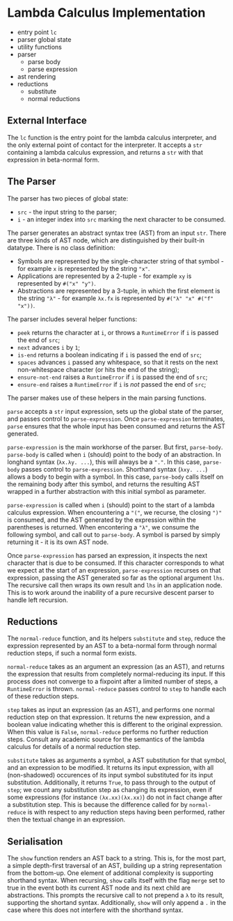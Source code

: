 # Lambda Calculus Implementation

- entry point `lc`
- parser global state
- utility functions
- parser
    - parse body
    - parse expression
- ast rendering
- reductions
    - substitute
    - normal reductions

## External Interface

The `lc` function is the entry point for the lambda calculus interpreter, and the only external point of contact for the interpreter. It accepts a `str` containing a lambda calculus expression, and returns a `str` with that expression in beta-normal form.

## The Parser

The parser has two pieces of global state:

- `src` - the input string to the parser;
- `i`   - an integer index into `src` marking the next character to be consumed.

The parser generates an abstract syntax tree (AST) from an input `str`. There are three kinds of AST node, which are distinguished by their built-in datatype. There is no class definition:

- Symbols are represented by the single-character string of that symbol - for example `x` is represented by the string `"x"`.
- Applications are represented by a 2-tuple - for example `xy` is represented by `#("x" "y")`.
- Abstractions are represented by a 3-tuple, in which the first element is the string `"λ"` - for example `λx.fx` is represented by `#("λ" "x" #("f" "x"))`.

The parser includes several helper functions:

- `peek` returns the character at `i`, or throws a `RuntimeError` if `i` is passed the end of `src`;
- `next` advances `i` by `1`;
- `is-end` returns a boolean indicating if `i` is passed the end of `src`;
- `spaces` advances `i` passed any whitespace, so that it rests on the next non-whitespace character (or hits the end of the string);
- `ensure-not-end` raises a `RuntimeError` if `i` is passed the end of `src`;
- `ensure-end` raises a `RuntimeError` if `i` is *not* passed the end of `src`;

The parser makes use of these helpers in the main parsing functions.

`parse` accepts a `str` input expression, sets up the global state of the parser, and passes control to `parse-expression`. Once `parse-expression` terminates, `parse` ensures that the whole input has been consumed and returns the AST generated.

`parse-expression` is the main workhorse of the parser. But first, `parse-body`. `parse-body` is called when `i` (should) point to the body of an abstraction. In longhand syntax (`λx.λy. ...`), this will always be a `"."`. In this case, `parse-body` passes control to `parse-expression`. Shorthand syntax (`λxy. ...`) allows a body to begin with a symbol. In this case, `parse-body` calls itself on the remaining body after this symbol, and returns the resulting AST wrapped in a further abstraction with this initial symbol as parameter.

`parse-expression` is called when `i` (should) point to the start of a lambda calculus expression. When encountering a `"("`, we recurse, the closing `")"` is consumed, and the AST generated by the expression within the parentheses is returned. When encontering a `"λ"`, we consume the following symbol, and call out to `parse-body`. A symbol is parsed by simply returning it - it is its own AST node.

Once `parse-expression` has parsed an expression, it inspects the next character that is due to be consumed. If this character corresponds to what we expect at the start of an expression, `parse-expression` recurses on that expression, passing the AST generated so far as the optional argument `lhs`. The recursive call then wraps its own result and `lhs` in an application node. This is to work around the inability of a pure recursive descent parser to handle left recursion.

## Reductions

The `normal-reduce` function, and its helpers `substitute` and `step`, reduce the expression represented by an AST to a beta-normal form through normal reduction steps, if such a normal form exists.

`normal-reduce` takes as an argument an expression (as an AST), and returns the expression that results from completely normal-reducing its input. If this process does not converge to a fixpoint after a limited number of steps, a `RuntimeError` is thrown. `normal-reduce` passes control to `step` to handle each of these reduction steps. 

`step` takes as input an expression (as an AST), and performs one normal reduction step on that expression. It returns the new expression, and a boolean value indicating whether this is different to the original expression. When this value is `False`, `normal-reduce` performs no further reduction steps. Consult any academic source for the semantics of the lambda calculus for details of a normal reduction step.

`substitute` takes as arguments a symbol, a AST substitution for that symbol, and an expression to be modified. It returns its input expression, with all (non-shadowed) occurences of its input symbol substituted for its input substitution. Additionally, it returns `True`, to pass through to the output of `step`; we count any substitution step as changing its expression, even if some expressions (for instance `(λx.xx)(λx.xx)`) do not in fact change after a substitution step. This is because the difference called for by `normal-reduce` is with respect to any reduction steps having been performed, rather then the textual change in an expression.

## Serialisation

The `show` function renders an AST back to a string. This is, for the most part, a simple depth-first traversal of an AST, building up a string representation from the bottom-up. One element of additional complexity is supporting shorthand syntax. When recursing, `show` calls itself with the flag `merge` set to true in the event both its current AST node and its next child are abstractions. This prompts the recursive call to not prepend a `λ` to its result, supporting the shortand syntax. Additionally, `show` will only append a `.` in the case where this does not interfere with the shorthand syntax.
